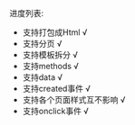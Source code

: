 进度列表:

* 支持打包成Html √
* 支持分页 √
* 支持模板拆分 √
* 支持methods √
* 支持data √
* 支持created事件 √
* 支持各个页面样式互不影响 √
* 支持onclick事件 √
